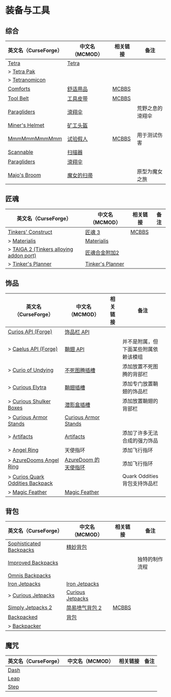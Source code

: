 # 装备与工具

## 综合

| 英文名（CurseForge）                                                         | 中文名（MCMOD）                                    | 相关链接                                              | 备注             |
| ---------------------------------------------------------------------------- | -------------------------------------------------- | ----------------------------------------------------- | ---------------- |
| [Tetra](https://www.curseforge.com/minecraft/mc-mods/tetra)                  | [Tetra](https://www.mcmod.cn/class/2018.html)      |                                                       |                  |
| > [Tetra Pak](https://www.curseforge.com/minecraft/mc-mods/tetra-pak)        |                                                    |                                                       |                  |
| > [Tetranomicon](https://www.curseforge.com/minecraft/mc-mods/tetranomicon)  |                                                    |                                                       |                  |
| [Comforts](https://www.curseforge.com/minecraft/mc-mods/comforts)            | [舒适用品](https://www.mcmod.cn/class/2107.html)   | [MCBBS](https://www.mcbbs.net/thread-781567-1-1.html) |                  |
| [Tool Belt](https://www.curseforge.com/minecraft/mc-mods/tool-belt)          | [工具皮带](https://www.mcmod.cn/class/2649.html)   | [MCBBS](https://www.mcbbs.net/thread-677629-1-1.html) |                  |
| [Paragliders](https://www.curseforge.com/minecraft/mc-mods/paragliders)      | [滑翔伞](https://www.mcmod.cn/class/1344.html)     |                                                       | 荒野之息的滑翔伞 |
| [Miner's Helmet](https://www.curseforge.com/minecraft/mc-mods/miners-helmet) | [矿工头盔](https://www.mcmod.cn/class/3419.html)   |                                                       |                  |
| [MmmMmmMmmMmm](https://www.curseforge.com/minecraft/mc-mods/mmmmmmmmmmmm)    | [试验假人](https://www.mcmod.cn/class/1139.html)   | [MCBBS](https://www.mcbbs.net/thread-708291-1-1.html) | 用于测试伤害     |
| [Scannable](https://www.curseforge.com/minecraft/mc-mods/scannable)          | [扫描器](https://www.mcmod.cn/class/791.html)      |                                                       |                  |
| [Paragliders](https://www.curseforge.com/minecraft/mc-mods/paragliders)      | [滑翔伞](https://www.mcmod.cn/class/1344.html)     |                                                       |                  |
| [Majo's Broom](https://www.curseforge.com/minecraft/mc-mods/majos-broom)     | [魔女的扫帚](https://www.mcmod.cn/class/3911.html) |                                                       | 原型为魔女之旅   |

## 匠魂

| 英文名（CurseForge）                                                                           | 中文名（MCMOD）                                          | 相关链接                                              | 备注 |
| ---------------------------------------------------------------------------------------------- | -------------------------------------------------------- | ----------------------------------------------------- | ---- |
| [Tinkers' Construct](https://www.curseforge.com/minecraft/mc-mods/tinkers-construct)           | [匠魂 3](https://www.mcmod.cn/class/3725.html)           | [MCBBS](https://www.mcbbs.net/thread-661201-1-1.html) |      |
| > [Materialis](https://www.curseforge.com/minecraft/mc-mods/materialis)                        | [Materialis](https://www.mcmod.cn/class/2518.html)       |                                                       |      |
| > [TAIGA 2 (Tinkers alloying addon port)](https://www.curseforge.com/minecraft/mc-mods/taiga2) | [匠魂合金附加2](https://www.mcmod.cn/class/4515.html)    |                                                       |      |
| > [Tinker's Planner](https://www.curseforge.com/minecraft/mc-mods/tinkers-planner)             | [Tinker's Planner](https://www.mcmod.cn/class/4575.html) |                                                       |      |

## 饰品

| 英文名（CurseForge）                                                                                            | 中文名（MCMOD）                                              | 相关链接 | 备注                                 |
| --------------------------------------------------------------------------------------------------------------- | ------------------------------------------------------------ | -------- | ------------------------------------ |
| [Curios API (Forge)](https://www.curseforge.com/minecraft/mc-mods/curios)                                       | [饰品栏 API](https://www.mcmod.cn/class/2029.html)           |          |                                      |
| > [Caelus API (Forge)](https://www.curseforge.com/minecraft/mc-mods/caelus)                                     | [鞘翅 API](https://www.mcmod.cn/class/2458.html)             |          | 并不是附属，但下面某些附属依赖该模组 |
| > [Curio of Undying](https://www.curseforge.com/minecraft/mc-mods/curio-of-undying)                             | [不死图腾插槽](https://www.mcmod.cn/class/2236.html)         |          | 添加放置不死图腾的背部栏             |
| > [Curious Elytra](https://www.curseforge.com/minecraft/mc-mods/curious-elytra)                                 | [鞘翅插槽](https://www.mcmod.cn/class/3923.html)             |          | 添加专门放置鞘翅的饰品栏             |
| > [Curious Shulker Boxes](https://www.curseforge.com/minecraft/mc-mods/curious-shulker-boxes)                   | [潜影盒插槽](https://www.mcmod.cn/class/3958.html)           |          | 添加放置鞘翅的背部栏                 |
| > [Curious Armor Stands](https://www.curseforge.com/minecraft/mc-mods/curious-armor-stands)                     | [Curious Armor Stands](https://www.mcmod.cn/class/3984.html) |          |                                      |
| > [Artifacts](https://www.curseforge.com/minecraft/mc-mods/artifacts)                                           | [Artifacts](https://www.mcmod.cn/class/2821.html)            |          | 添加了许多无法合成的强力饰品         |
| > [Angel Ring](https://www.curseforge.com/minecraft/mc-mods/angel-ring)                                         | 天使指环                                                     |          | 添加飞行指环                         |
| > [AzureDooms Angel Ring](https://www.curseforge.com/minecraft/mc-mods/azuredooms-angel-ring)                   | [AzureDoom 的天使指环](https://www.mcmod.cn/class/3811.html) |          | 添加飞行指环                         |
| > [Curios Quark Oddities Backpack](https://www.curseforge.com/minecraft/mc-mods/curios-quark-oddities-backpack) |                                                              |          | Quark Oddities 背包支持饰品栏        |
| > [Magic Feather](https://www.curseforge.com/minecraft/mc-mods/magic-feather)                                   | [Magic Feather](https://www.mcmod.cn/class/4033.html)        |          |                                      |

## 背包

| 英文名（CurseForge）                                                                            | 中文名（MCMOD）                                          | 相关链接                                              | 备注           |
| ----------------------------------------------------------------------------------------------- | -------------------------------------------------------- | ----------------------------------------------------- | -------------- |
| [Sophisticated Backpacks](https://www.curseforge.com/minecraft/mc-mods/sophisticated-backpacks) | [精妙背包](https://www.mcmod.cn/class/3739.html)         |                                                       |                |
| [Improved Backpacks](https://www.curseforge.com/minecraft/mc-mods/improvedbackpacks)            |                                                          |                                                       | 独特的制作流程 |
| [Omnis Backpacks](https://www.curseforge.com/minecraft/mc-mods/omnis-backpacks)                 |                                                          |                                                       |                |
| [Iron Jetpacks](https://www.curseforge.com/minecraft/mc-mods/iron-jetpacks)                     | [Iron Jetpacks](https://www.mcmod.cn/class/3979.html)    |                                                       |                |
| > [Curious Jetpacks](https://www.curseforge.com/minecraft/mc-mods/curious-jetpacks)             | [Curious Jetpacks](https://www.mcmod.cn/class/3983.html) |                                                       |                |
| [Simply Jetpacks 2](https://www.curseforge.com/minecraft/mc-mods/simply-jetpacks-2)             | [简易喷气背包 2](https://www.mcmod.cn/class/784.html)    | [MCBBS](https://www.mcbbs.net/thread-856798-1-1.html) |                |
| [Backpacked](https://www.curseforge.com/minecraft/mc-mods/backpacked)                           | [背包](https://www.mcmod.cn/class/2228.html)             |                                                       |                |
| > [Backpacker](https://www.curseforge.com/minecraft/mc-mods/backpacker)                         |                                                          |                                                       |                |

## 魔咒

| 英文名（CurseForge）                                      | 中文名（MCMOD） | 相关链接 | 备注 |
| --------------------------------------------------------- | --------------- | -------- | ---- |
| [Dash](https://www.curseforge.com/minecraft/mc-mods/dash) |                 |          |      |
| [Leap](https://www.curseforge.com/minecraft/mc-mods/leap) |                 |          |      |
| [Step](https://www.curseforge.com/minecraft/mc-mods/step) |                 |          |      |
